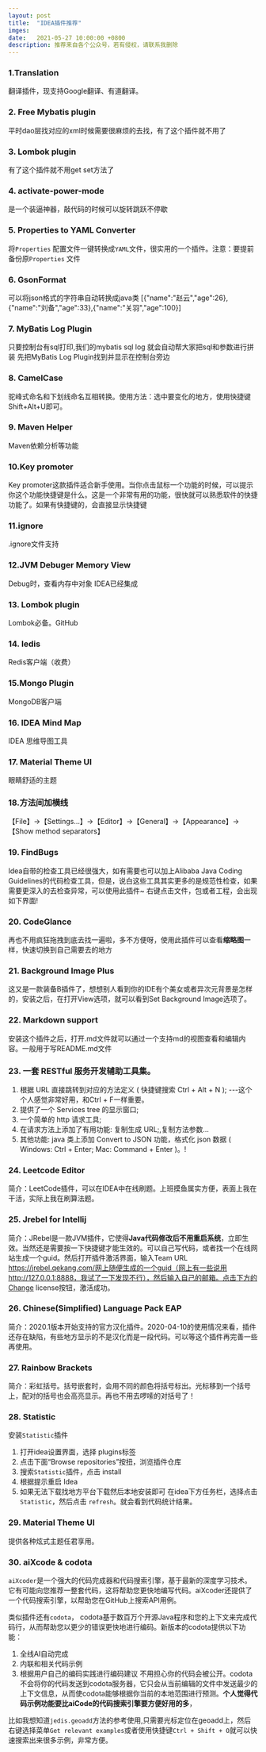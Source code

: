 ```yaml
---
layout: post
title:  "IDEA插件推荐"
imges: 
date:   2021-05-27 10:00:00 +0800
description: 推荐来自各个公众号，若有侵权，请联系我删除
---
```






### 1.Translation

翻译插件，现支持Google翻译、有道翻译。

### 2.  Free Mybatis plugin

平时dao层找对应的xml时候需要很麻烦的去找，有了这个插件就不用了

### 3. Lombok plugin

有了这个插件就不用get set方法了

### 4. activate-power-mode

是一个装逼神器，敲代码的时候可以旋转跳跃不停歇

### 5. Properties to YAML Converter

将`Properties` 配置文件一键转换成`YAML`文件，很实用的一个插件。注意：要提前备份原`Properties` 文件


### 6. GsonFormat

可以将json格式的字符串自动转换成java类 [{"name":"赵云","age":26},{"name":"刘备","age":33},{"name":"关羽","age":100}]
### 7. MyBatis Log Plugin

只要控制台有sql打印,我们的mybatis sql log 就会自动帮大家把sql和参数进行拼装 先把MyBatis Log Plugin找到并显示在控制台旁边

### 8. CamelCase

驼峰式命名和下划线命名互相转换。使用方法：选中要变化的地方，使用快捷键Shift+Alt+U即可。

### 9. Maven Helper

Maven依赖分析等功能

### 10.Key promoter

Key promoter这款插件适合新手使用。当你点击鼠标一个功能的时候，可以提示你这个功能快捷键是什么。这是一个非常有用的功能，很快就可以熟悉软件的快捷功能了。如果有快捷键的，会直接显示快捷键

### 11.ignore

.ignore文件支持

### 12.JVM Debuger Memory View

Debug时，查看内存中对象 IDEA已经集成

### 13. Lombok plugin

Lombok必备。GitHub

### 14. Iedis

Redis客户端（收费）

### 15.Mongo Plugin

MongoDB客户端

### 16. IDEA Mind Map

IDEA 思维导图工具

### 17. Material Theme UI

眼睛舒适的主题

### 18.方法间加横线

【File】→【Settings...】→【Editor】→【General】→【Appearance】→【Show method separators】

### 19. FindBugs

Idea自带的检查工具已经很强大，如有需要也可以加上Alibaba Java Coding Guidelines的代码检查工具，但是，说白这些工具其实更多的是规范性检查，如果需要更深入的去检查异常，可以使用此插件~ 右键点击文件，包或者工程，会出现如下界面!
### 20. CodeGlance

再也不用疯狂拖拽到底去找一遍啦，多不方便呀，使用此插件可以查看**缩略图**一样，快速切换到自己需要去的地方



### 21. Background Image Plus

这又是一款装备B插件了，想想别人看到你的IDE有个美女或者异次元背景是怎样的，安装之后，在打开View选项，就可以看到Set Background Image选项了。

### 22.  Markdown support

安装这个插件之后，打开.md文件就可以通过一个支持md的视图查看和编辑内容。一般用于写README.md文件

### 23. 一套 RESTful 服务开发辅助工具集。

1. 根据 URL 直接跳转到对应的方法定义 ( 快捷键搜索 Ctrl + Alt + N ); ---这个个人感觉非常好用，和Ctrl + F一样重要。
2. 提供了一个 Services tree 的显示窗口;
3. 一个简单的 http 请求工具;
4. 在请求方法上添加了有用功能: 复制生成 URL;,复制方法参数...
5. 其他功能: java 类上添加 Convert to JSON 功能，格式化 json 数据 ( Windows: Ctrl + Enter; Mac: Command + Enter )。!
### 24. Leetcode Editor

简介：LeetCode插件，可以在IDEA中在线刷题。上班摸鱼属实方便，表面上我在干活，实际上我在刷算法题。

### 25. Jrebel for Intellij

简介：JRebel是一款JVM插件，它使得**Java代码修改后不用重启系统**，立即生效。当然还是需要按一下快捷键才能生效的。可以自己写代码，或者找一个在线网站生成一个guid。然后打开插件激活界面，输入Team URL https://jrebel.qekang.com/网上随便生成的一个guid（网上有一些说用http://127.0.0.1:8888，我试了一下发现不行），然后输入自己的邮箱。点击下方的Change license按钮，激活成功。

### 26. Chinese(Simplified) Language Pack EAP

简介：2020.1版本开始支持的官方汉化插件。2020-04-10的使用情况来看，插件还存在缺陷，有些地方显示的不是汉化而是一段代码。可以等这个插件再完善一些再使用。

### 27. Rainbow Brackets

简介：彩虹括号。括号嵌套时，会用不同的颜色将括号标出。光标移到一个括号上，配对的括号也会高亮显示。再也不用去啰嗦的对括号了！

### 28. Statistic

安装`Statistic`插件

1. 打开idea设置界面，选择 plugins标签
2. 点击下面“Browse repositories”按扭，浏览插件仓库
3. 搜索`Statistic`插件，点击 install
4. 根据提示重启 Idea
5. 如果无法下载找地方平台下载然后本地安装即可 在idea下方任务栏，选择点击`Statistic`，然后点击 `refresh`。就会看到代码统计结果。

### 29. Material Theme UI

提供各种炫式主题任君享用。

### 30. aiXcode & codota

`aiXcoder`是一个强大的代码完成器和代码搜索引擎，基于最新的深度学习技术。它有可能向您推荐一整套代码，这将帮助您更快地编写代码。aiXcoder还提供了一个代码搜索引擎，以帮助您在GitHub上搜索API用例。

类似插件还有`codota`， codota基于数百万个开源Java程序和您的上下文来完成代码行，从而帮助您以更少的错误更快地进行编码。新版本的codota提供以下功能：

1. 全线AI自动完成
2. 内联和相关代码示例
3. 根据用户自己的编码实践进行编码建议 不用担心你的代码会被公开。codota不会将你的代码发送到codota服务器，它只会从当前编辑的文件中发送最少的上下文信息，从而使codota能够根据你当前的本地范围进行预测。**个人觉得代码示例功能要比aiCode的代码搜索引擎要方便好用的多**，

比如我想知道`jedis.geoadd`方法的参考使用,只需要光标定位在geoadd上，然后右键选择菜单`Get relevant examples`或者使用快捷键`Ctrl + Shift + O`就可以快速搜索出来很多示例，非常方便。

